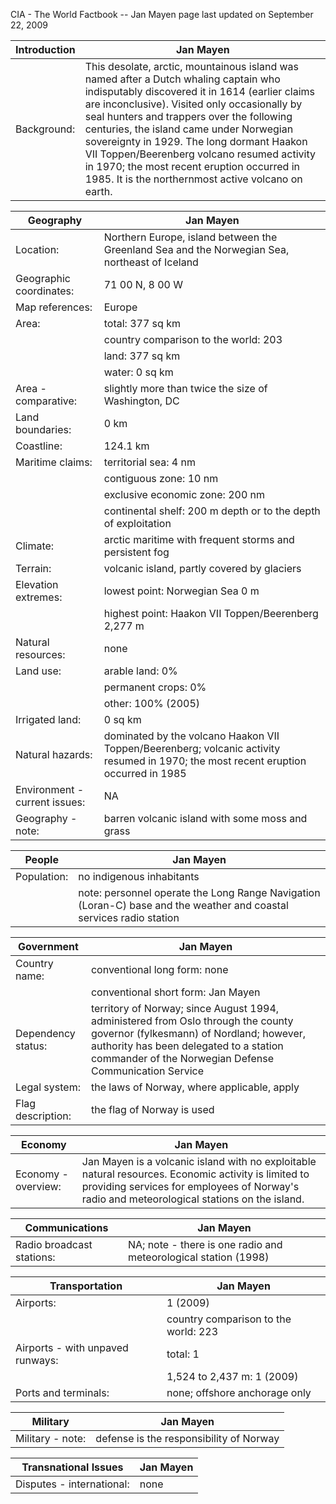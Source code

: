 CIA - The World Factbook -- Jan Mayen
page last updated on September 22, 2009


| Introduction | Jan Mayen |
| --- | --- |
| Background: | This desolate, arctic, mountainous island was named after a Dutch whaling captain who indisputably discovered it in 1614 (earlier claims are inconclusive). Visited only occasionally by seal hunters and trappers over the following centuries, the island came under Norwegian sovereignty in 1929. The long dormant Haakon VII Toppen/Beerenberg volcano resumed activity in 1970; the most recent eruption occurred in 1985. It is the northernmost active volcano on earth. |


| Geography | Jan Mayen |
| --- | --- |
| Location: | Northern Europe, island between the Greenland Sea and the Norwegian Sea, northeast of Iceland |
| Geographic coordinates: | 71 00 N, 8 00 W |
| Map references: | Europe |
| Area: | total: 377 sq km |
| | country comparison to the world: 203 |
| | land: 377 sq km |
| | water: 0 sq km |
| Area - comparative: | slightly more than twice the size of Washington, DC |
| Land boundaries: | 0 km |
| Coastline: | 124.1 km |
| Maritime claims: | territorial sea: 4 nm |
| | contiguous zone: 10 nm |
| | exclusive economic zone: 200 nm |
| | continental shelf: 200 m depth or to the depth of exploitation |
| Climate: | arctic maritime with frequent storms and persistent fog |
| Terrain: | volcanic island, partly covered by glaciers |
| Elevation extremes: | lowest point: Norwegian Sea 0 m |
| | highest point: Haakon VII Toppen/Beerenberg 2,277 m |
| Natural resources: | none |
| Land use: | arable land: 0% |
| | permanent crops: 0% |
| | other: 100% (2005) |
| Irrigated land: | 0 sq km |
| Natural hazards: | dominated by the volcano Haakon VII Toppen/Beerenberg; volcanic activity resumed in 1970; the most recent eruption occurred in 1985 |
| Environment - current issues: | NA |
| Geography - note: | barren volcanic island with some moss and grass |


| People | Jan Mayen |
| --- | --- |
| Population: | no indigenous inhabitants |
| | note: personnel operate the Long Range Navigation (Loran-C) base and the weather and coastal services radio station |


| Government | Jan Mayen |
| --- | --- |
| Country name: | conventional long form: none |
| | conventional short form: Jan Mayen |
| Dependency status: | territory of Norway; since August 1994, administered from Oslo through the county governor (fylkesmann) of Nordland; however, authority has been delegated to a station commander of the Norwegian Defense Communication Service |
| Legal system: | the laws of Norway, where applicable, apply |
| Flag description: | the flag of Norway is used |


| Economy | Jan Mayen |
| --- | --- |
| Economy - overview: | Jan Mayen is a volcanic island with no exploitable natural resources. Economic activity is limited to providing services for employees of Norway's radio and meteorological stations on the island. |


| Communications | Jan Mayen |
| --- | --- |
| Radio broadcast stations: | NA; note - there is one radio and meteorological station (1998) |


| Transportation | Jan Mayen |
| --- | --- |
| Airports: | 1 (2009) |
| | country comparison to the world: 223 |
| Airports - with unpaved runways: | total: 1 |
| | 1,524 to 2,437 m: 1 (2009) |
| Ports and terminals: | none; offshore anchorage only |


| Military | Jan Mayen |
| --- | --- |
| Military - note: | defense is the responsibility of Norway |


| Transnational Issues | Jan Mayen |
| --- | --- |
| Disputes - international: | none |
